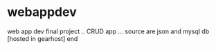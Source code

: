 # webappdev
web app dev final project .. CRUD app ... source are json and mysql db [hosted in gearhost]
end

